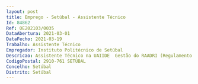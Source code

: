 ```yaml
--- 
layout: post
title: Emprego - Setúbal - Assistente Técnico
Id: 84862
Ref: OE202103/0035
DataAbertura: 2021-03-01
DataFecho: 2021-03-19
Trabalho: Assistente Técnico
Empregador: Instituto Politécnico de Setúbal
Descricao: Assistente Técnico na UAIIDE  Gestão do RAADRI (Regulamento de Apoios à Divulgação dos Resultados da Investigação)  Gestão da plataforma Ciência Vitae  Gestão periódica dos portais da UAII&DE, dos CIPS2, dos projetos e Portal da Inovação (ANI)  Apoio aos Gestores das PSE das UO e verificação das PSE  Reporte de informação da UAII&DE Gestão da caixa de correio eletrónico da UAIIDE  Atendimento telefónico  Responder ao IPTCN  Apoio à submissão de candidaturas e da gestão física de CTeSP  Apoio à organização de eventos  Apoio à elaboração e monitorização de inquéritos na plataforma lime survey, para fins vários  Apoio à Comunicação de Ciência  Apoio ao cálculo dos saldos dos CIPS2  Manutenção e gestão do Arquivo Físico
CodigoPostal: 2910-761 SETÚBAL
Concelho: Setúbal
Distrito: Setúbal
--- 
```

